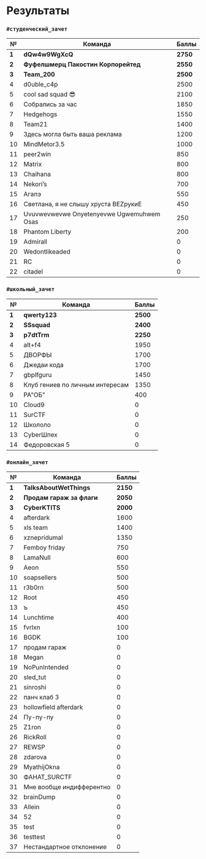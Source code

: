 # Результаты

### `#студенческий_зачет`
|№    |Команда                                  |Баллы   |
|-----|-----------------------------------------|--------|
|**1**|**dQw4w9WgXcQ**                          |**2750**|
|**2**|**Фуфелшмерц Пакостин Корпорейтед**      |**2550**|
|**3**|**Team_200**                             |**2500**|
|4    |d0uble_c4p                               |2500    |
|5    |cool sad squad 😎                        |2100    |
|6    |Собрались за час                         |1850    |
|7    |Hedgehogs                                |1550    |
|8    |Team21                                   |1400    |
|9    |Здесь могла быть ваша реклама            |1200    |
|10   |MindMetor3.5                             |1000    |
|11   |peer2win                                 |850     |
|12   |Matrix                                   |800     |
|13   |Chaihana                                 |800     |
|14   |Nekori’s                                 |700     |
|15   |Агапэ                                    |550     |
|16   |Светлана, я не слышу хруста BEZрукиE     |450     |
|17   |Uvuvwevwevwe Onyetenyevwe Ugwemuhwem Osas|250     |
|18   |Phantom Liberty                          |200     |
|19   |Admirall                                 |0       |
|20   |Wedontlikeaded                           |0       |
|21   |RC                                       |0       |
|22   |citadel                                  |0       |


### `#школьный_зачет`
|№    |Команда                                  |Баллы   |
|-----|-----------------------------------------|--------|
|**1**|**qwerty123**                            |**2500**|
|**2**|**SSsquad**                              |**2400**|
|**3**|**p7dtTrm**                              |**2250**|
|4    |alt+f4                                   |1950    |
|5    |ДВОРФЫ                                   |1700    |
|6    |Джедаи кода                              |1700    |
|7    |gbplfguru                                |1450    |
|8    |Клуб гениев по личным интересам          |1350    |
|9    |РА"ОБ"                                   |400     |
|10   |Cloud9                                   |0       |
|11   |SurCTF                                   |0       |
|12   |Школоло                                  |0       |
|13   |CyberШпех                                |0       |
|14   |Федоровская 5                            |0       |



### `#онлайн_зачет`
|№    |Команда                                  |Баллы   |
|-----|-----------------------------------------|--------|
|**1**|**TalksAboutWetThings**                  |**2150**|
|**2**|**Продам гараж за флаги**                |**2050**|
|**3**|**CyberKTITS**                           |**2000**|
|4    |afterdark                                |1600    |
|5    |xls team                                 |1400    |
|6    |xznepridumal                             |1350    |
|7    |Femboy friday                            |750     |
|8    |LamaNull                                 |600     |
|9    |Aeon                                     |550     |
|10   |soapsellers                              |500     |
|11   |r3b0rn                                   |500     |
|12   |Root                                     |450     |
|13   |ъ                                        |450     |
|14   |Lunchtime                                |400     |
|15   |fvrlxn                                   |100     |
|16   |BGDK                                     |100     |
|17   |продам гараж                             |0       |
|18   |Megan                                    |0       |
|19   |NoPunIntended                            |0       |
|20   |sled_tut                                 |0       |
|21   |sinroshi                                 |0       |
|22   |панч клаб 3                              |0       |
|23   |hollowfield afterdark                    |0       |
|24   |Пу-пу-пу                                 |0       |
|25   |Z1ron                                    |0       |
|26   |RickRoll                                 |0       |
|27   |REWSP                                    |0       |
|28   |zdarova                                  |0       |
|29   |MyathijOkna                              |0       |
|30   |ФАНАТ_SURCTF                             |0       |
|31   |Мне вообще индифферентно                 |0       |
|32   |brainDump                                |0       |
|33   |Allein                                   |0       |
|34   |52                                       |0       |
|35   |test                                     |0       |
|36   |testtest                                 |0       |
|37   |Нестандартное отклонение                 |0       |
